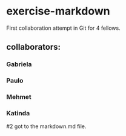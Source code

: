# exercise-markdown

First collaboration attempt in Git for 4 fellows.

## collaborators:

### Gabriela

### Paulo

### Mehmet

### Katinda


#2 got to the markdown.md file.